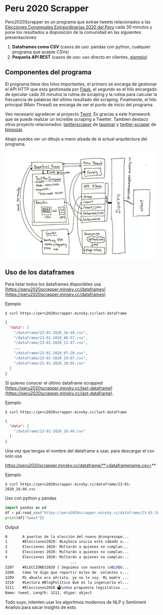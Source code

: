# Peru 2020 Scrapper

Pero2020Scrapper es un programa que extrae tweets relacionados a las [Elecciones Congresales Extraordinarias 2020 del Peru]([https://www.wikiwand.com/es/Elecciones_congresales_extraordinarias_de_Per%C3%BA_de_2020](https://www.wikiwand.com/es/Elecciones_congresales_extraordinarias_de_Perú_de_2020)) cada 30 minutos y pone los resultados a disposición de la comunidad en las siguientes presentaciones:

1. **Dataframes como CSV** (casos de uso: pandas con python, cualquier programa que acepte CSVs)
2. **Pequeña API REST** (casos de uso: uso directo en clientes, [ejemplo](https://peru2020.minsky.cc/))

## Componentes del programa

El programa tiene dos hilos importantes, el primero se encarga de gestionar el API HTTP que esta gestionada por [Flask](https://flask.palletsprojects.com/en/1.1.x/), el segundo es el hilo encargado de ejecutar cada 30 minutos la rutina de scraping y la rutina para calcular la frecuencia de palabras del último resultado del scraping. Finalmente, el hilo principal (Main Thread) se encarga de ser el punto de inicio del programa.

Veo necesario agradecer al proyecto [Twint](https://github.com/twintproject/twint). Es gracias a este framework que se puede realizar un increíble scraping a Twetter. Tambíen destaco otros proyecto relacionados: [twitterscraper](https://github.com/taspinar/twitterscraper) de [taspinar](https://github.com/taspinar) y [twitter-scraper](https://github.com/bisguzar/twitter-scraper) de [bisguzar](https://github.com/bisguzar).



Abajo puedes ver un dibujo a mano alzada de la actual arquitectura del programa.

![diagram](schema.png)

## Uso de los dataframes

Para listar todos los dataframes disponibles usa [https://peru2020scrapper.minsky.cc/dataframes](https://peru2020scrapper.minsky.cc/dataframes)

Ejemplo

```shell 
$ curl https://peru2020scrapper.minsky.cc/last-dataframe
```

```json
{
  "data": [
    "/dataframe/23-01-2020_16:46.csv",
    "/dataframe/23-01-2020_08:57.csv",
    "/dataframe/23-01-2020_11:47.csv",
    ...
    "/dataframe/23-01-2020_07:20.csv",
    "/dataframe/23-01-2020_19:07.csv",
    "/dataframe/23-01-2020_10:05.csv"
  ]
}
```

Si quieres conocer el último dataframe scrapped [https://peru2020scrapper.minsky.cc/last-dataframe](https://peru2020scrapper.minsky.cc/last-dataframe).

Ejemplo

```shell 
$ curl https://peru2020scrapper.minsky.cc/last-dataframe
```

```json
{
  "data": [
    "/dataframe/23-01-2020_16:46.csv"
  ]
}
```



Una vez que tengas el nombre del dataframe a usar, para descargar el csv solo usa 

https://peru2020scrapper.minsky.cc/dataframe/**<dataframename.csv>**

Ejemplo

```shell 
$ curl https://peru2020scrapper.minsky.cc/dataframe/23-01-2020_16:46.csv
```

Uso con python y pandas

```python 
import pandas as pd
df = pd.read_csv("https://peru2020scrapper.minsky.cc/dataframe/23-01-2020_16:46.csv")
print(df["tweet"])
```

Output

```tex
0       A puertas de la elección del nuevo @congresope...
1       #Elecciones2020: #LeySeca inicia este sábado a...
2       Elecciones 2020: Multarán a quienes no cumplan...
3       Elecciones 2020: Multarán a quienes no cumplan...
4       Elecciones 2020: Multarán a quienes no cumplan...
                              ...
3207    #ELECCIONES2020 | Seguimos con nuestro \nBLOQU...
3208    Cómo te digo que repartir miles de  volantes c...
3209    Mi abuelo era añrista, yo no lo soy. Mi madre ...
3210    #Lectura #BlogPolítico Qué es la ingeniería el...
3211    #Elecciones2020 🗳️\nUna propuesta legislativa ...
Name: tweet, Length: 3212, dtype: object
```

Todo suyo, intenten usar los algoritmos modernos de NLP y Sentiment Analisis para sacar insights de esto.



